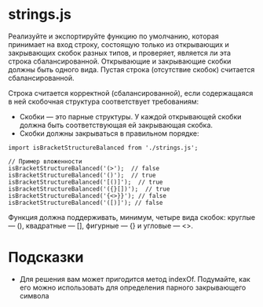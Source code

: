# strings.js #
Реализуйте и экспортируйте функцию по умолчанию, которая принимает на вход строку, состоящую только из открывающих и закрывающих скобок разных типов, и проверяет, является ли эта строка сбалансированной. Открывающие и закрывающие скобки должны быть одного вида. Пустая строка (отсутствие скобок) считается сбалансированной.

Строка считается корректной (сбалансированной), если содержащаяся в ней скобочная структура соответствует требованиям:

- Скобки — это парные структуры. У каждой открывающей скобки должна быть соответствующая ей закрывающая скобка.  
- Скобки должны закрываться в правильном порядке:

```
import isBracketStructureBalanced from './strings.js';
 
// Пример вложенности
isBracketStructureBalanced('(>');  // false
isBracketStructureBalanced('()');  // true
isBracketStructureBalanced('[()]');  // true
isBracketStructureBalanced('({}[])');  // true
isBracketStructureBalanced('{<>}}'); // false
isBracketStructureBalanced('([)]'); // false
```

Функция должна поддерживать, минимум, четыре вида скобок: круглые — (), квадратные — [], фигурные — {} и угловые — <>.

# Подсказки #
- Для решения вам может пригодится метод indexOf. Подумайте, как его можно использовать для определения парного закрывающего символа
